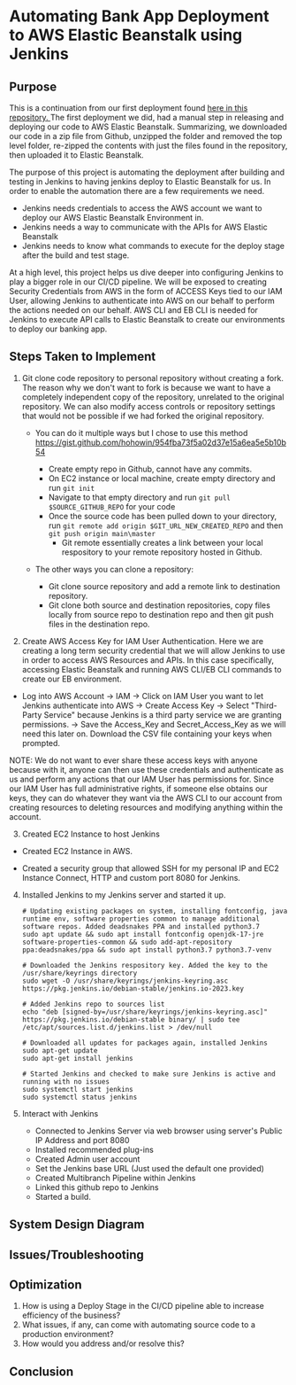 # Automating Bank App Deployment to AWS Elastic Beanstalk using Jenkins
## Purpose

This is a continuation from our first deployment found [here in this repository. ](https://github.com/jonwang22/DeployBankAppUsingAWSElasticBeanstalk) The first deployment we did, had a manual step in releasing and deploying our code to AWS Elastic Beanstalk. Summarizing, we downloaded our code in a zip file from Github, unzipped the folder and removed the top level folder, re-zipped the contents with just the files found in the repository, then uploaded it to Elastic Beanstalk.

The purpose of this project is automating the deployment after building and testing in Jenkins to having jenkins deploy to Elastic Beanstalk for us. In order to enable the automation there are a few requirements we need.

* Jenkins needs credentials to access the AWS account we want to deploy our AWS Elastic Beanstalk Environment in.  
* Jenkins needs a way to communicate with the APIs for AWS Elastic Beanstalk
* Jenkins needs to know what commands to execute for the deploy stage after the build and test stage.

At a high level, this project helps us dive deeper into configuring Jenkins to play a bigger role in our CI/CD pipeline. We will be exposed to creating Security Credentials from AWS in the form of ACCESS Keys tied to our IAM User, allowing Jenkins to authenticate into AWS on our behalf to perform the actions needed on our behalf. AWS CLI and EB CLI is needed for Jenkins to execute API calls to Elastic Beanstalk to create our environments to deploy our banking app. 

## Steps Taken to Implement

1. Git clone code repository to personal repository without creating a fork. The reason why we don't want to fork is because we want to have a completely independent copy of the repository, unrelated to the original repository. We can also modify access controls or repository settings that would not be possible if we had forked the original repository.

   * You can do it multiple ways but I chose to use this method https://gist.github.com/hohowin/954fba73f5a02d37e15a6ea5e5b10b54
      - Create empty repo in Github, cannot have any commits.
      - On EC2 instance or local machine, create empty directory and run `git init`
      - Navigate to that empty directory and run `git pull $SOURCE_GITHUB_REPO` for your code
      - Once the source code has been pulled down to your directory, run `git remote add origin $GIT_URL_NEW_CREATED_REPO` and then `git push origin main\master`
        * Git remote essentially creates a link between your local respository to your remote repository hosted in Github.
        
   * The other ways you can clone a repository:
      - Git clone source repository and add a remote link to destination repository.
      - Git clone both source and destination repositories, copy files locally from source repo to destination repo and then git push files in the destination repo.
    
2. Create AWS Access Key for IAM User Authentication. Here we are creating a long term security credential that we will allow Jenkins to use in order to access AWS Resources and APIs. In this case specifically, accessing Elastic Beanstalk and running AWS CLI/EB CLI commands to create our EB environment.

  * Log into AWS Account -> IAM -> Click on IAM User you want to let Jenkins authenticate into AWS -> Create Access Key -> Select "Third-Party Service" because Jenkins is a third party service we are granting permissions. -> Save the Access_Key and Secret_Access_Key as we will need this later on. Download the CSV file containing your keys when prompted.

NOTE: We do not want to ever share these access keys with anyone because with it, anyone can then use these credentials and authenticate as us and perform any actions that our IAM User has permissions for. Since our IAM User has full administrative rights, if someone else obtains our keys, they can do whatever they want via the AWS CLI to our account from creating resources to deleting resources and modifying anything within the account.

3.  Created EC2 Instance to host Jenkins
   
   * Created EC2 Instance in AWS.
   
   * Created a security group that allowed SSH for my personal IP and EC2 Instance Connect, HTTP and custom port 8080 for Jenkins.

4. Installed Jenkins to my Jenkins server and started it up.

   ```
   # Updating existing packages on system, installing fontconfig, java runtime env, software properties common to manage additional software repos. Added deadsnakes PPA and installed python3.7
   sudo apt update && sudo apt install fontconfig openjdk-17-jre software-properties-common && sudo add-apt-repository ppa:deadsnakes/ppa && sudo apt install python3.7 python3.7-venv

   # Downloaded the Jenkins respository key. Added the key to the /usr/share/keyrings directory
   sudo wget -O /usr/share/keyrings/jenkins-keyring.asc https://pkg.jenkins.io/debian-stable/jenkins.io-2023.key

   # Added Jenkins repo to sources list
   echo "deb [signed-by=/usr/share/keyrings/jenkins-keyring.asc]" https://pkg.jenkins.io/debian-stable binary/ | sudo tee /etc/apt/sources.list.d/jenkins.list > /dev/null

   # Downloaded all updates for packages again, installed Jenkins
   sudo apt-get update
   sudo apt-get install jenkins

   # Started Jenkins and checked to make sure Jenkins is active and running with no issues
   sudo systemctl start jenkins
   sudo systemctl status jenkins
   ```

5. Interact with Jenkins

   * Connected to Jenkins Server via web browser using server's Public IP Address and port 8080
   * Installed recommended plug-ins
   * Created Admin user account
   * Set the Jenkins base URL (Just used the default one provided)
   * Created Multibranch Pipeline within Jenkins
   * Linked this github repo to Jenkins
   * Started a build.

## System Design Diagram

## Issues/Troubleshooting

## Optimization

1. How is using a Deploy Stage in the CI/CD pipeline able to increase efficiency of the business?
2. What issues, if any, can come with automating source code to a production environment?
3. How would you address and/or resolve this?

## Conclusion
